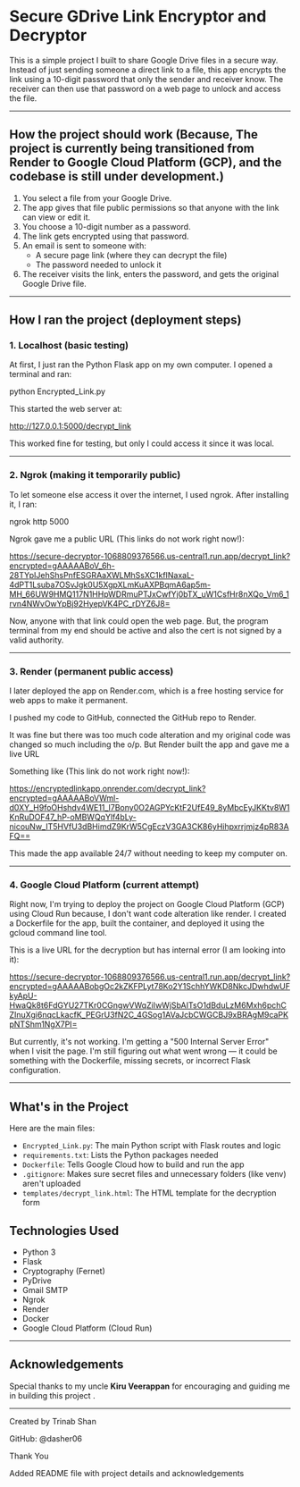 # Secure GDrive Link Encryptor and Decryptor

This is a simple project I built to share Google Drive files in a secure way. Instead of just sending someone a direct link to a file, this app encrypts the link using a 10-digit password that only the sender and receiver know. The receiver can then use that password on a web page to unlock and access the file.

---

## How the project should work (Because, The project is currently being transitioned from Render to Google Cloud Platform (GCP), and the codebase is still under development.)

1. You select a file from your Google Drive.
2. The app gives that file public permissions so that anyone with the link can view or edit it.
3. You choose a 10-digit number as a password.
4. The link gets encrypted using that password.
5. An email is sent to someone with:
   - A secure page link (where they can decrypt the file)
   - The password needed to unlock it
6. The receiver visits the link, enters the password, and gets the original Google Drive file.

---

## How I ran the project (deployment steps)

### 1. Localhost (basic testing)

At first, I just ran the Python Flask app on my own computer. I opened a terminal and ran:

python Encrypted_Link.py

This started the web server at:

http://127.0.0.1:5000/decrypt_link

This worked fine for testing, but only I could access it since it was local.

---

### 2. Ngrok (making it temporarily public)

To let someone else access it over the internet, I used ngrok. After installing it, I ran:

ngrok http 5000

Ngrok gave me a public URL (This links do not work right now!):

https://secure-decryptor-1068809376566.us-central1.run.app/decrypt_link?encrypted=gAAAAABoV_6h-28TYpIJehShsPnfESGRAaXWLMhSsXC1kfINaxaL-4dPT1Lsuba7OSvJgk0U5XgpXLmKuAXPBqmA6ap5m-MH_66UW9HMQ117N1HHpWDRmuPTJxCwfYj0bTX_uW1CsfHr8nXQo_Vm6_1rvn4NWvOwYpBj92HyepVK4PC_rDYZ6J8=

Now, anyone with that link could open the web page. But, the program terminal from my end should be active and also the cert is not signed by a valid authority.

---

### 3. Render (permanent public access)

I later deployed the app on Render.com, which is a free hosting service for web apps to make it permanent.

I pushed my code to GitHub, connected the GitHub repo to Render.

It was fine but there was too much code alteration and my original code was changed so much including the o/p. But Render built the app and gave me a live URL

Something like (This link do not work right now!):

https://encryptedlinkapp.onrender.com/decrypt_link?encrypted=gAAAAABoVWml-d0XY_H9foOHshdv4WE11_l7Bony0O2AGPYcKtF2UfE49_8yMbcEyJKKtv8W1KnRuDOF47_hP-oMBWQqYlf4bLy-nicouNw_IT5HVfU3dBHimdZ9KrW5CgEczV3GA3CK86yHihpxrrjmjz4pR83AFQ==

This made the app available 24/7 without needing to keep my computer on.

---

### 4. Google Cloud Platform (current attempt)

Right now, I'm trying to deploy the project on Google Cloud Platform (GCP) using Cloud Run because, I don't want code alteration like render. I created a Dockerfile for the app, built the container, and deployed it using the gcloud command line tool.

This is a live URL for the decryption but has internal error (I am looking into it):

https://secure-decryptor-1068809376566.us-central1.run.app/decrypt_link?encrypted=gAAAAABobgOc2kZKFPLyt78Ko2Y1SchhYWKD8NkcJDwhdwUFkyApU-HwaQk8t6FdGYU27TKr0CGngwVWqZiIwWjSbAITsO1dBduLzM6Mxh6pchCZInuXgi6nqcLkacfK_PEGrU3fN2C_4GSog1AVaJcbCWGCBJ9xBRAgM9caPKpNTShm1NgX7PI=

But currently, it's not working. I'm getting a "500 Internal Server Error" when I visit the page. I'm still figuring out what went wrong — it could be something with the Dockerfile, missing secrets, or incorrect Flask configuration.

---

## What's in the Project

Here are the main files:

- `Encrypted_Link.py`: The main Python script with Flask routes and logic
- `requirements.txt`: Lists the Python packages needed
- `Dockerfile`: Tells Google Cloud how to build and run the app
- `.gitignore`: Makes sure secret files and unnecessary folders (like venv) aren't uploaded
- `templates/decrypt_link.html`: The HTML template for the decryption form

## Technologies Used

- Python 3
- Flask
- Cryptography (Fernet)
- PyDrive
- Gmail SMTP
- Ngrok
- Render
- Docker
- Google Cloud Platform (Cloud Run)

---

## Acknowledgements

Special thanks to my uncle **Kiru Veerappan** for encouraging and guiding me in building this project .  

---

Created by Trinab Shan

GitHub: @dasher06

Thank You

Added README file with project details and acknowledgements











